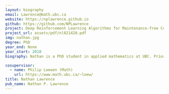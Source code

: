 ```yaml
---
layout: biography
email: Lawrence@math.ubc.ca
website: https://nplawrence.github.io
github: https://github.com/NPLawrence
project: Deep Reinforcement Learning Algorithms for Maintenance-free Control in Industrial Applications
project_url: assets/pdf/nl021420.pdf
img: nathan.jpg
degree: PhD
year_end: None
year_start: 2018
biography: Nathan is a PhD student in applied mathematics at UBC. Prior to moving to Vancouver, he earned his Bachelor's and Master's degrees in mathematics at Portland State University. He is interested in the interplay between reinforcement learning and control. More specifically, his work aims to develop actionable methods based on deep reinforcement learning for maintenance-free PID control and MPC of industrial processes. Outside of research, he enjoys boardgames and ice skating.

cosupervisor: 
  - name: Philip Loewen (Math)
    url: https://www.math.ubc.ca/~loew/
title: Nathan Lawrence
pub_name: Nathan P. Lawrence
---
```

